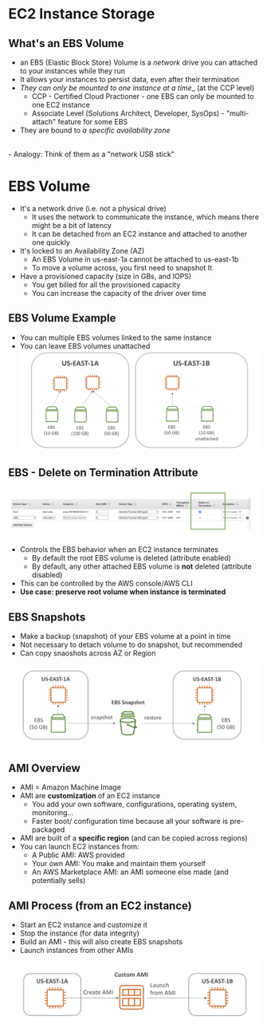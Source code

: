 # EC2 Instance Storage

## What's an EBS Volume
  - an EBS (Elastic Block Store) Volume is a _network_ drive you can attached to your instances while they run
  - It allows your instances to persist data, even after their termination
  - _They can only be mounted to one instance at a time__ (at the CCP level)
    - CCP - Certified Cloud Practioner - one EBS can only be mounted to one EC2 instance 
    - Associate Level (Solutions Architect, Developer, SysOps) - "multi-attach" feature for some EBS
  - They are bound to _a specific availability zone_

  <br>
  - Analogy: Think of them as a "network USB stick"
  
# EBS Volume
  - It's a network drive (i.e. not a physical drive)
    - It uses the network to communicate the instance, which means there might be a bit of latency
    - It can be detached from an EC2 instance and attached to another one quickly
  - It's locked to an Availability Zone (AZ)
    - An EBS Volume in us-east-1a cannot be attached to us-east-1b
    - To move a volume across, you first need to snapshot It
  - Have a provisioned capacity (size in GBs, and IOPS)
    - You get billed for all the provisioned capacity
    - You can increase the capacity of the driver over time

## EBS Volume Example
  - You can multiple EBS volumes linked to the same instance
  - You can leave EBS volumes unattached
![EBS Volume Example](https://github.com/granzb11/udemy-cloud-practitioner/blob/main/images/ebs-volume-example.png)

## EBS - Delete on Termination Attribute
![EBS Delete on Termination](https://github.com/granzb11/udemy-cloud-practitioner/blob/main/images/ebs-delete-on-termination.png)
  - Controls the EBS behavior when an EC2 instance terminates
    - By default the root EBS volume is deleted (attribute enabled)
    - By default, any other  attached EBS volume is __not__ deleted (attribute disabled)
  - This can be controlled by the AWS console/AWS CLI
  - __Use case: preserve root volume when instance is terminated__

## EBS Snapshots
  - Make a backup (snapshot) of your EBS volume at a point in time
  - Not necessary to detach volume to do snapshot, but recommended
  - Can copy snaoshots across AZ or Region
  
![EBS Snapshot](https://github.com/granzb11/udemy-cloud-practitioner/blob/main/images/ebs-snapshot.png)

## AMI Overview
  - AMI = Amazon Machine Image
  - AMI are __customization__ of an EC2 instance
    - You add your own software, configurations, operating system, monitoring...
    - Faster boot/ configuration time because all your software is pre-packaged
  - AMI are built of a __specific region__ (and can be copied across regions)
  - You can launch EC2 instances from:
    - A Public AMI: AWS provided
    - Your own AMI: You make and maintain them yourself
    - An AWS Marketplace AMI: an AMI someone else made (and potentially sells)
  
## AMI Process (from an EC2 instance)
  - Start an EC2 instance and customize it
  - Stop the instance (for data integrity)
  - Build an AMI - this will also create EBS snapshots
  - Launch instances from other AMIs

![Custom AMI](https://github.com/granzb11/udemy-cloud-practitioner/blob/main/images/custom-ami.png)